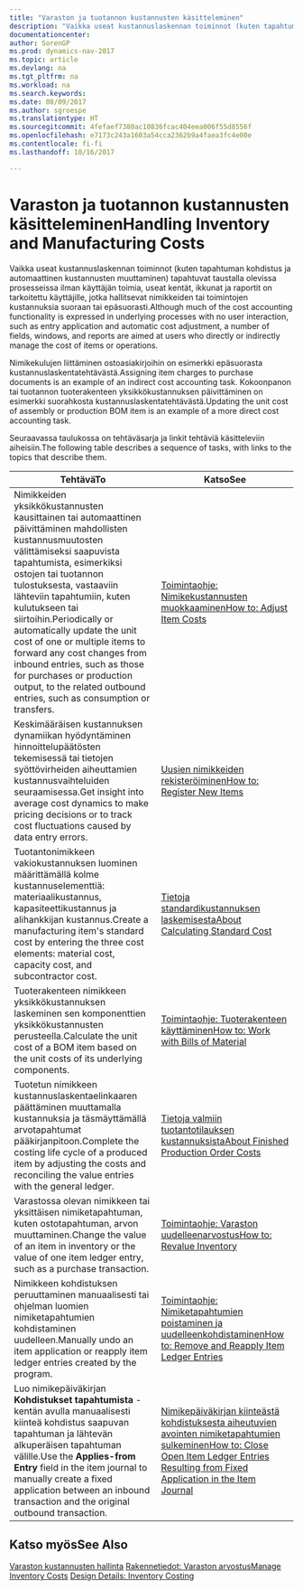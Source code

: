 ```yaml
---
title: "Varaston ja tuotannon kustannusten käsitteleminen"
description: "Vaikka useat kustannuslaskennan toiminnot (kuten tapahtuman kohdistus ja automaattinen kustannusten muuttaminen) tapahtuvat taustalla olevissa prosesseissa ilman käyttäjän toimia, useat kentät, ikkunat ja raportit on tarkoitettu käyttäjille, jotka hallitsevat nimikkeiden tai toimintojen kustannuksia suoraan tai epäsuorasti."
documentationcenter: 
author: SorenGP
ms.prod: dynamics-nav-2017
ms.topic: article
ms.devlang: na
ms.tgt_pltfrm: na
ms.workload: na
ms.search.keywords: 
ms.date: 08/09/2017
ms.author: sgroespe
ms.translationtype: HT
ms.sourcegitcommit: 4fefaef7380ac10836fcac404eea006f55d8556f
ms.openlocfilehash: e7173c243a1603a54cca2362b9a4faea3fc4e00e
ms.contentlocale: fi-fi
ms.lasthandoff: 10/16/2017

---
```

# <a name="handling-inventory-and-manufacturing-costs"></a><span data-ttu-id="48020-103">Varaston ja tuotannon kustannusten käsitteleminen</span><span class="sxs-lookup"><span data-stu-id="48020-103">Handling Inventory and Manufacturing Costs</span></span>
<span data-ttu-id="48020-104">Vaikka useat kustannuslaskennan toiminnot (kuten tapahtuman kohdistus ja automaattinen kustannusten muuttaminen) tapahtuvat taustalla olevissa prosesseissa ilman käyttäjän toimia, useat kentät, ikkunat ja raportit on tarkoitettu käyttäjille, jotka hallitsevat nimikkeiden tai toimintojen kustannuksia suoraan tai epäsuorasti.</span><span class="sxs-lookup"><span data-stu-id="48020-104">Although much of the cost accounting functionality is expressed in underlying processes with no user interaction, such as entry application and automatic cost adjustment, a number of fields, windows, and reports are aimed at users who directly or indirectly manage the cost of items or operations.</span></span>  

 <span data-ttu-id="48020-105">Nimikekulujen liittäminen ostoasiakirjoihin on esimerkki epäsuorasta kustannuslaskentatehtävästä.</span><span class="sxs-lookup"><span data-stu-id="48020-105">Assigning item charges to purchase documents is an example of an indirect cost accounting task.</span></span> <span data-ttu-id="48020-106">Kokoonpanon tai tuotannon tuoterakenteen yksikkökustannuksen päivittäminen on esimerkki suorahkosta kustannuslaskentatehtävästä.</span><span class="sxs-lookup"><span data-stu-id="48020-106">Updating the unit cost of assembly or production BOM item is an example of a more direct cost accounting task.</span></span>  

 <span data-ttu-id="48020-107">Seuraavassa taulukossa on tehtäväsarja ja linkit tehtäviä käsitteleviin aiheisiin.</span><span class="sxs-lookup"><span data-stu-id="48020-107">The following table describes a sequence of tasks, with links to the topics that describe them.</span></span>   

|<span data-ttu-id="48020-108">**Tehtävä**</span><span class="sxs-lookup"><span data-stu-id="48020-108">**To**</span></span>|<span data-ttu-id="48020-109">**Katso**</span><span class="sxs-lookup"><span data-stu-id="48020-109">**See**</span></span>|  
|------------|-------------|  
|<span data-ttu-id="48020-110">Nimikkeiden yksikkökustannusten kausittainen tai automaattinen päivittäminen mahdollisten kustannusmuutosten välittämiseksi saapuvista tapahtumista, esimerkiksi ostojen tai tuotannon tulostuksesta, vastaaviin lähteviin tapahtumiin, kuten kulutukseen tai siirtoihin.</span><span class="sxs-lookup"><span data-stu-id="48020-110">Periodically or automatically update the unit cost of one or multiple items to forward any cost changes from inbound entries, such as those for purchases or production output, to the related outbound entries, such as consumption or transfers.</span></span>|[<span data-ttu-id="48020-111">Toimintaohje: Nimikekustannusten muokkaaminen</span><span class="sxs-lookup"><span data-stu-id="48020-111">How to: Adjust Item Costs</span></span>](inventory-how-adjust-item-costs.md)|  
|<span data-ttu-id="48020-112">Keskimääräisen kustannuksen dynamiikan hyödyntäminen hinnoittelupäätösten tekemisessä tai tietojen syöttövirheiden aiheuttamien kustannusvaihteluiden seuraamisessa.</span><span class="sxs-lookup"><span data-stu-id="48020-112">Get insight into average cost dynamics to make pricing decisions or to track cost fluctuations caused by data entry errors.</span></span>|[<span data-ttu-id="48020-113">Uusien nimikkeiden rekisteröiminen</span><span class="sxs-lookup"><span data-stu-id="48020-113">How to: Register New Items</span></span>](inventory-how-register-new-items.md)|  
|<span data-ttu-id="48020-114">Tuotantonimikkeen vakiokustannuksen luominen määrittämällä kolme kustannuselementtiä: materiaalikustannus, kapasiteettikustannus ja alihankkijan kustannus.</span><span class="sxs-lookup"><span data-stu-id="48020-114">Create a manufacturing item's standard cost by entering the three cost elements: material cost, capacity cost, and subcontractor cost.</span></span>|[<span data-ttu-id="48020-115">Tietoja standardikustannuksen laskemisesta</span><span class="sxs-lookup"><span data-stu-id="48020-115">About Calculating Standard Cost</span></span>](finance-about-calculating-standard-cost.md)|  
|<span data-ttu-id="48020-116">Tuoterakenteen nimikkeen yksikkökustannuksen laskeminen sen komponenttien yksikkökustannusten perusteella.</span><span class="sxs-lookup"><span data-stu-id="48020-116">Calculate the unit cost of a BOM item based on the unit costs of its underlying components.</span></span>|[<span data-ttu-id="48020-117">Toimintaohje: Tuoterakenteen käyttäminen</span><span class="sxs-lookup"><span data-stu-id="48020-117">How to: Work with Bills of Material</span></span>](inventory-how-work-BOMs.md)|  
|<span data-ttu-id="48020-118">Tuotetun nimikkeen kustannuslaskentaelinkaaren päättäminen muuttamalla kustannuksia ja täsmäyttämällä arvotapahtumat pääkirjanpitoon.</span><span class="sxs-lookup"><span data-stu-id="48020-118">Complete the costing life cycle of a produced item by adjusting the costs and reconciling the value entries with the general ledger.</span></span>|[<span data-ttu-id="48020-119">Tietoja valmiin tuotantotilauksen kustannuksista</span><span class="sxs-lookup"><span data-stu-id="48020-119">About Finished Production Order Costs</span></span>](finance-about-finished-production-order-costs.md)|  
|<span data-ttu-id="48020-120">Varastossa olevan nimikkeen tai yksittäisen nimiketapahtuman, kuten ostotapahtuman, arvon muuttaminen.</span><span class="sxs-lookup"><span data-stu-id="48020-120">Change the value of an item in inventory or the value of one item ledger entry, such as a purchase transaction.</span></span>|[<span data-ttu-id="48020-121">Toimintaohje: Varaston uudelleenarvostus</span><span class="sxs-lookup"><span data-stu-id="48020-121">How to: Revalue Inventory</span></span>](inventory-how-revalue-inventory.md)|
|<span data-ttu-id="48020-122">Nimikkeen kohdistuksen peruuttaminen manuaalisesti tai ohjelman luomien nimiketapahtumien kohdistaminen uudelleen.</span><span class="sxs-lookup"><span data-stu-id="48020-122">Manually undo an item application or reapply item ledger entries created by the program.</span></span>|[<span data-ttu-id="48020-123">Toimintaohje: Nimiketapahtumien poistaminen ja uudelleenkohdistaminen</span><span class="sxs-lookup"><span data-stu-id="48020-123">How to: Remove and Reapply Item Ledger Entries</span></span>](finance-how-to-remove-and-reapply-item-entries.md)|  
|<span data-ttu-id="48020-124">Luo nimikepäiväkirjan **Kohdistukset tapahtumista** -kentän avulla manuaalisesti kiinteä kohdistus saapuvan tapahtuman ja lähtevän alkuperäisen tapahtuman välille.</span><span class="sxs-lookup"><span data-stu-id="48020-124">Use the **Applies-from Entry** field in the item journal to manually create a fixed application between an inbound transaction and the original outbound transaction.</span></span>|[<span data-ttu-id="48020-125">Nimikepäiväkirjan kiinteästä kohdistuksesta aiheutuvien avointen nimiketapahtumien sulkeminen</span><span class="sxs-lookup"><span data-stu-id="48020-125">How to: Close Open Item Ledger Entries Resulting from Fixed Application in the Item Journal</span></span>](finance-how-to-close-open-item-ledger-entries-resulting-from-fixed-application-in-the-item-journal.md)|  

## <a name="see-also"></a><span data-ttu-id="48020-126">Katso myös</span><span class="sxs-lookup"><span data-stu-id="48020-126">See Also</span></span>  
<span data-ttu-id="48020-127">[Varaston kustannusten hallinta](finance-manage-inventory-costs.md)
[Rakennetiedot: Varaston arvostus](design-details-inventory-costing.md)</span><span class="sxs-lookup"><span data-stu-id="48020-127">[Manage Inventory Costs](finance-manage-inventory-costs.md)
[Design Details: Inventory Costing](design-details-inventory-costing.md)</span></span>

